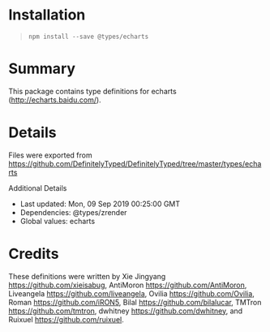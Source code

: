# Installation
> `npm install --save @types/echarts`

# Summary
This package contains type definitions for echarts (http://echarts.baidu.com/).

# Details
Files were exported from https://github.com/DefinitelyTyped/DefinitelyTyped/tree/master/types/echarts

Additional Details
 * Last updated: Mon, 09 Sep 2019 00:25:00 GMT
 * Dependencies: @types/zrender
 * Global values: echarts

# Credits
These definitions were written by Xie Jingyang <https://github.com/xieisabug>, AntiMoron <https://github.com/AntiMoron>, Liveangela <https://github.com/liveangela>, Ovilia <https://github.com/Ovilia>, Roman <https://github.com/iRON5>, Bilal <https://github.com/bilalucar>, TMTron <https://github.com/tmtron>, dwhitney <https://github.com/dwhitney>, and Ruixuel <https://github.com/ruixuel>.
